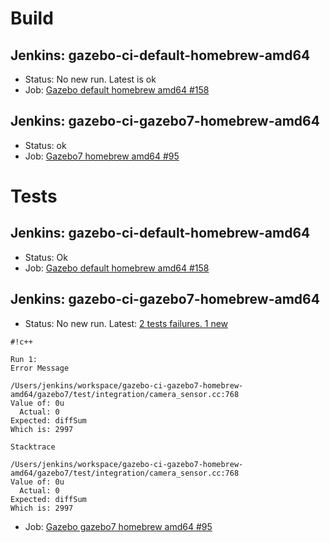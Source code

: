 # Build

## Jenkins: gazebo-ci-default-homebrew-amd64

* Status: No new run. Latest is ok
* Job: [Gazebo default homebrew amd64 #158](http://build.osrfoundation.org/view/main/view/BuildCopTests/job/gazebo-ci-default-homebrew-amd64/158/)

## Jenkins: gazebo-ci-gazebo7-homebrew-amd64

* Status: ok
* Job: [Gazebo7 homebrew amd64 #95](http://build.osrfoundation.org/job/gazebo-ci-gazebo7-homebrew-amd64/95/)

# Tests

## Jenkins: gazebo-ci-default-homebrew-amd64

* Status: Ok
* Job: [Gazebo default homebrew amd64 #158](http://build.osrfoundation.org/view/main/view/BuildCopFail/job/gazebo-ci-default-homebrew-amd64/158/)


## Jenkins: gazebo-ci-gazebo7-homebrew-amd64

* Status: No new run. Latest: [2 tests failures. 1 new](http://build.osrfoundation.org/view/main/view/BuildCopTests/job/gazebo-ci-gazebo7-homebrew-amd64/95/testReport/)

```
#!c++

Run 1:
Error Message

/Users/jenkins/workspace/gazebo-ci-gazebo7-homebrew-amd64/gazebo7/test/integration/camera_sensor.cc:768
Value of: 0u
  Actual: 0
Expected: diffSum
Which is: 2997

Stacktrace

/Users/jenkins/workspace/gazebo-ci-gazebo7-homebrew-amd64/gazebo7/test/integration/camera_sensor.cc:768
Value of: 0u
  Actual: 0
Expected: diffSum
Which is: 2997
```

* Job: [Gazebo gazebo7 homebrew amd64 #95](http://build.osrfoundation.org/view/main/view/BuildCopTests/job/gazebo-ci-gazebo7-homebrew-amd64/95/)